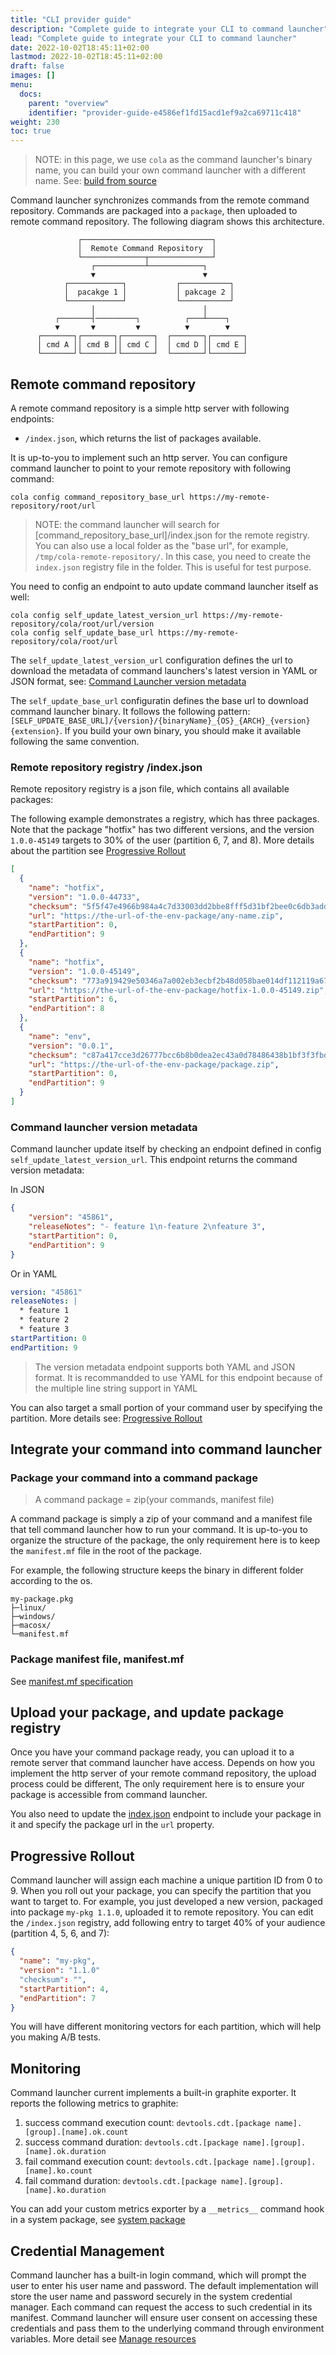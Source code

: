 ```yaml
---
title: "CLI provider guide"
description: "Complete guide to integrate your CLI to command launcher"
lead: "Complete guide to integrate your CLI to command launcher"
date: 2022-10-02T18:45:11+02:00
lastmod: 2022-10-02T18:45:11+02:00
draft: false
images: []
menu:
  docs:
    parent: "overview"
    identifier: "provider-guide-e4586ef1fd15acd1ef9a2ca69711c418"
weight: 230
toc: true
---
```



> NOTE: in this page, we use `cola` as the command launcher's binary name, you can build your own command launcher with a different name. See: [build from source](../../quickstart/build-from-source)

Command launcher synchronizes commands from the remote command repository. Commands are packaged into a `package`, then uploaded to remote command repository. The following diagram shows this architecture.

```text
               ┌─────────────────────────────┐
               │  Remote Command Repository  │
               └──────────────┬──────────────┘
                  ┌───────────┴────────────┐
                  ▼                        ▼
            ┌────────────┐           ┌───────────┐
            │  pacakge 1 │           │ pakcage 2 │
            └────────────┘           └───────────┘
                  │                        │
          ┌───────┤─────────┐          ┌───┴────┐
          ▼       ▼         ▼          ▼        ▼
      ┌───────┐┌───────┐┌───────┐  ┌───────┐┌───────┐
      │ cmd A ││ cmd B ││ cmd C │  │ cmd D ││ cmd E │
      └───────┘└───────┘└───────┘  └───────┘└───────┘
```

## Remote command repository

A remote command repository is a simple http server with following endpoints:

- `/index.json`, which returns the list of packages available.

It is up-to-you to implement such an http server. You can configure command launcher to point to your remote repository with following command:

```shell
cola config command_repository_base_url https://my-remote-repository/root/url
```

> NOTE: the command launcher will search for [command_repository_base_url]/index.json for the remote registry. You can also use a local folder as the "base url", for example, `/tmp/cola-remote-repository/`. In this case, you need to create the `index.json` registry file in the folder. This is useful for test purpose.

You need to config an endpoint to auto update command launcher itself as well:

```shell
cola config self_update_latest_version_url https://my-remote-repository/cola/root/url/version
cola config self_update_base_url https://my-remote-repository/cola/root/url
```

The `self_update_latest_version_url` configuration defines the url to download the metadata of command launchers's latest version in YAML or JSON format, see: [Command Launcher version metadata](#command-launcher-version-metadata)

The `self_update_base_url` configuratin defines the base url to download command launcher binary. It follows the following pattern: `[SELF_UPDATE_BASE_URL]/{version}/{binaryName}_{OS}_{ARCH}_{version}{extension}`. If you build your own binary, you should make it available following the same convention.

### Remote repository registry /index.json

Remote repository registry is a json file, which contains all available packages:

The following example demonstrates a registry, which has three packages. Note that the package "hotfix" has two different versions, and the version `1.0.0-45149` targets to 30% of the user (partition 6, 7, and 8). More details about the partition see [Progressive Rollout](#progressive-rollout)

```json
[
  {
    "name": "hotfix",
    "version": "1.0.0-44733",
    "checksum": "5f5f47e4966b984a4c7d33003dd2bbe8fff5d31bf2bee0c6db3add099e4542b3",
    "url": "https://the-url-of-the-env-package/any-name.zip",
    "startPartition": 0,
    "endPartition": 9
  },
  {
    "name": "hotfix",
    "version": "1.0.0-45149",
    "checksum": "773a919429e50346a7a002eb3ecbf2b48d058bae014df112119a67fc7d9a3598",
    "url": "https://the-url-of-the-env-package/hotfix-1.0.0-45149.zip",
    "startPartition": 6,
    "endPartition": 8
  },
  {
    "name": "env",
    "version": "0.0.1",
    "checksum": "c87a417cce3d26777bcc6b8b0dea2ec43a0d78486438b1bf3f3fbd2cafc2c7cc",
    "url": "https://the-url-of-the-env-package/package.zip",
    "startPartition": 0,
    "endPartition": 9
  }
]
```

### Command launcher version metadata

Command launcher update itself by checking an endpoint defined in config `self_update_latest_version_url`. This endpoint returns the command version metadata:

In JSON

```json
{
    "version": "45861",
    "releaseNotes": "- feature 1\n-feature 2\nfeature 3",
    "startPartition": 0,
    "endPartition": 9
}
```

Or in YAML

```YAML
version: "45861"
releaseNotes: |
  * feature 1
  * feature 2
  * feature 3
startPartition: 0
endPartition: 9
```

> The version metadata endpoint supports both YAML and JSON format. It is recommandded to use YAML for this endpoint because of the multiple line string support in YAML

You can also target a small portion of your command user by specifying the partition. More details see: [Progressive Rollout](#progressive-rollout)

## Integrate your command into command launcher

### Package your command into a command package

> A command package = zip(your commands, manifest file)

A command package is simply a zip of your command and a manifest file that tell command launcher how to run your command. It is up-to-you to organize the structure of the package, the only requirement here is to keep the `manifest.mf` file in the root of the package.

For example, the following structure keeps the binary in different folder according to the os.

```text
my-package.pkg
├─linux/
├─windows/
├─macosx/
└─manifest.mf
```

### Package manifest file, manifest.mf

See [manifest.mf specification](../manifest)

## Upload your package, and update package registry

Once you have your command package ready, you can upload it to a remote server that command launcher have access. Depends on how you implement the http server of your remote command repository, the upload process could be different, The only requirement here is to ensure your package is accessible from command launcher.

You also need to update the [index.json](#remote-repository-registry-indexjson) endpoint to include your package in it and specify the package url in the `url` property.

## Progressive Rollout

Command launcher will assign each machine a unique partition ID from 0 to 9. When you roll out your package, you can specify the partition that you want to target to. For example, you just developed a new version, packaged into package `my-pkg 1.1.0`, uploaded it to remote repository. You can edit the `/index.json` registry, add following entry to target 40% of your audience (partition 4, 5, 6, and 7):

```json
{
  "name": "my-pkg",
  "version": "1.1.0"
  "checksum": "",
  "startPartition": 4,
  "endPartition": 7
}
```

You will have different monitoring vectors for each partition, which will help you making A/B tests.

## Monitoring

Command launcher current implements a built-in graphite exporter. It reports the following metrics to graphite:

1. success command execution count: `devtools.cdt.[package name].[group].[name].ok.count`
2. success command duration: `devtools.cdt.[package name].[group].[name].ok.duration`
3. fail command execution count: `devtools.cdt.[package name].[group].[name].ko.count`
4. fail command duration: `devtools.cdt.[package name].[group].[name].ko.duration`

You can add your custom metrics exporter by a `__metrics__` command hook in a system package, see [system package](../system-package)

## Credential Management

Command launcher has a built-in login command, which will prompt the user to enter his user name and password. The default implementation will store the user name and password securely in the system credential manager. Each command can request the access to such credential in its manifest. Command launcher will ensure user consent on accessing these credentials and pass them to the underlying command through environment variables. More detail see [Manage resources](../resources)
